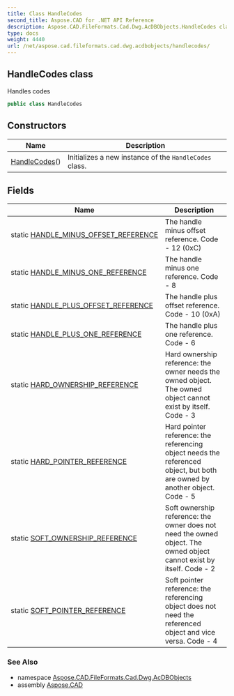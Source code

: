 ```yaml
---
title: Class HandleCodes
second_title: Aspose.CAD for .NET API Reference
description: Aspose.CAD.FileFormats.Cad.Dwg.AcDBObjects.HandleCodes class. Handles codes
type: docs
weight: 4440
url: /net/aspose.cad.fileformats.cad.dwg.acdbobjects/handlecodes/
---
```

## HandleCodes class

Handles codes

```csharp
public class HandleCodes
```

## Constructors

| Name | Description |
| --- | --- |
| [HandleCodes](handlecodes/)() | Initializes a new instance of the `HandleCodes` class. |

## Fields

| Name | Description |
| --- | --- |
| static [HANDLE_MINUS_OFFSET_REFERENCE](../../aspose.cad.fileformats.cad.dwg.acdbobjects/handlecodes/handle_minus_offset_reference/) | The handle minus offset reference. Code - 12 (0xC) |
| static [HANDLE_MINUS_ONE_REFERENCE](../../aspose.cad.fileformats.cad.dwg.acdbobjects/handlecodes/handle_minus_one_reference/) | The handle minus one reference. Code - 8 |
| static [HANDLE_PLUS_OFFSET_REFERENCE](../../aspose.cad.fileformats.cad.dwg.acdbobjects/handlecodes/handle_plus_offset_reference/) | The handle plus offset reference. Code - 10 (0xA) |
| static [HANDLE_PLUS_ONE_REFERENCE](../../aspose.cad.fileformats.cad.dwg.acdbobjects/handlecodes/handle_plus_one_reference/) | The handle plus one reference. Code - 6 |
| static [HARD_OWNERSHIP_REFERENCE](../../aspose.cad.fileformats.cad.dwg.acdbobjects/handlecodes/hard_ownership_reference/) | Hard ownership reference: the owner needs the owned object. The owned object cannot exist by itself. Code - 3 |
| static [HARD_POINTER_REFERENCE](../../aspose.cad.fileformats.cad.dwg.acdbobjects/handlecodes/hard_pointer_reference/) | Hard pointer reference: the referencing object needs the referenced object, but both are owned by another object. Code - 5 |
| static [SOFT_OWNERSHIP_REFERENCE](../../aspose.cad.fileformats.cad.dwg.acdbobjects/handlecodes/soft_ownership_reference/) | Soft ownership reference: the owner does not need the owned object. The owned object cannot exist by itself. Code - 2 |
| static [SOFT_POINTER_REFERENCE](../../aspose.cad.fileformats.cad.dwg.acdbobjects/handlecodes/soft_pointer_reference/) | Soft pointer reference: the referencing object does not need the referenced object and vice versa. Code - 4 |

### See Also

* namespace [Aspose.CAD.FileFormats.Cad.Dwg.AcDBObjects](../../aspose.cad.fileformats.cad.dwg.acdbobjects/)
* assembly [Aspose.CAD](../../)


